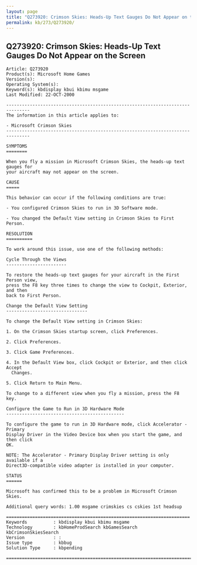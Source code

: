 ```yaml
---
layout: page
title: "Q273920: Crimson Skies: Heads-Up Text Gauges Do Not Appear on the Screen"
permalink: kb/273/Q273920/
---
```


## Q273920: Crimson Skies: Heads-Up Text Gauges Do Not Appear on the Screen

	Article: Q273920
	Product(s): Microsoft Home Games
	Version(s): 
	Operating System(s): 
	Keyword(s): kbdisplay kbui kbimu msgame
	Last Modified: 22-OCT-2000
	
	-------------------------------------------------------------------------------
	The information in this article applies to:
	
	- Microsoft Crimson Skies 
	-------------------------------------------------------------------------------
	
	SYMPTOMS
	========
	
	When you fly a mission in Microsoft Crimson Skies, the heads-up text gauges for
	your aircraft may not appear on the screen.
	
	CAUSE
	=====
	
	This behavior can occur if the following conditions are true:
	
	- You configured Crimson Skies to run in 3D Software mode.
	
	- You changed the Default View setting in Crimson Skies to First Person.
	
	RESOLUTION
	==========
	
	To work around this issue, use one of the following methods:
	
	Cycle Through the Views
	-----------------------
	
	To restore the heads-up text gauges for your aircraft in the First Person view,
	press the F8 key three times to change the view to Cockpit, Exterior, and then
	back to First Person.
	
	Change the Default View Setting
	-------------------------------
	
	To change the Default View setting in Crimson Skies:
	
	1. On the Crimson Skies startup screen, click Preferences.
	
	2. Click Preferences.
	
	3. Click Game Preferences.
	
	4. In the Default View box, click Cockpit or Exterior, and then click Accept
	  Changes.
	
	5. Click Return to Main Menu.
	
	To change to a different view when you fly a mission, press the F8 key.
	
	Configure the Game to Run in 3D Hardware Mode
	---------------------------------------------
	
	To configure the game to run in 3D Hardware mode, click Accelerator - Primary
	Display Driver in the Video Device box when you start the game, and then click
	OK.
	
	NOTE: The Accelerator - Primary Display Driver setting is only available if a
	Direct3D-compatible video adapter is installed in your computer.
	
	STATUS
	======
	
	Microsoft has confirmed this to be a problem in Microsoft Crimson Skies.
	
	Additional query words: 1.00 msgame crimskies cs cskies 1st headsup
	
	======================================================================
	Keywords          : kbdisplay kbui kbimu msgame 
	Technology        : kbHomeProdSearch kbGamesSearch kbCrimsonSkiesSearch
	Version           : :
	Issue type        : kbbug
	Solution Type     : kbpending
	
	=============================================================================
	
